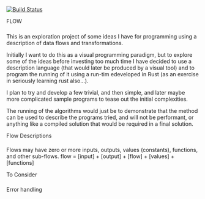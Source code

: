 [![Build Status](https://travis-ci.org/andrewdavidmackenzie/flow.svg?branch=master)](https://travis-ci.org/andrewdavidmackenzie/flow)

FLOW
###

This is an exploration project of some ideas I have for programming using a description of data flows and transformations.

Initially I want to do this as a visual programming paradigm, but to explore some of the ideas before investing too much time I have decided to use a description language (that would later be produced by a visual tool) and to program the running of it using a run-tim edeveloped in Rust (as an exercise in seriously learning rust also...).

I plan to try and develop a few trivial, and then simple, and later maybe more complicated sample programs to tease out the initial complexities.

The running of the algorithms would just be to demonstrate that the method can be used to describe the programs tried, and will not be performant, or anything like a compiled solution that would be required in a final solution.

Flow Descriptions
####

Flows may have zero or more inputs, outputs, values (constants), functions, and other sub-flows.
flow = [input] + [output] + [flow] + [values] + [functions]


To Consider
###
Error handling
